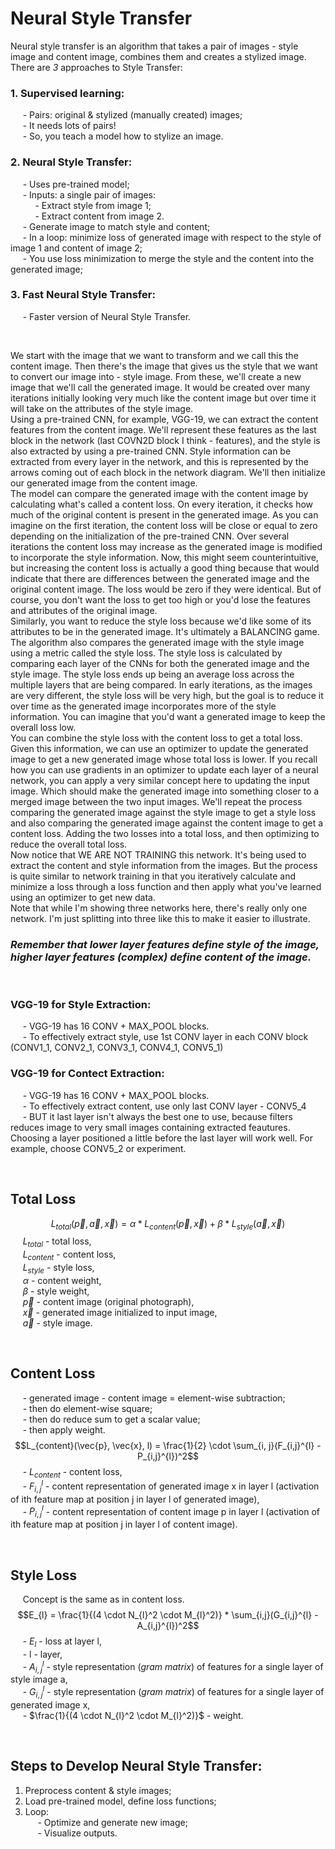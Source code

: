 # **Neural Style Transfer**
Neural style transfer is an algorithm that takes a pair of images - style image and content image, combines them and creates a stylized image. There are *3* approaches to Style Transfer:
### 1. **Supervised learning**:
&nbsp;&nbsp;&nbsp;&nbsp; - Pairs: original & stylized (manually created) images;  
&nbsp;&nbsp;&nbsp;&nbsp; - It needs lots of pairs!  
&nbsp;&nbsp;&nbsp;&nbsp; - So, you teach a model how to stylize an image.
### 2. **Neural Style Transfer**:
&nbsp;&nbsp;&nbsp;&nbsp; - Uses pre-trained model;  
&nbsp;&nbsp;&nbsp;&nbsp; - Inputs: a single pair of images:  
&nbsp;&nbsp;&nbsp;&nbsp; &nbsp;&nbsp;&nbsp;&nbsp; - Extract style from image 1;  
&nbsp;&nbsp;&nbsp;&nbsp; &nbsp;&nbsp;&nbsp;&nbsp; - Extract content from image 2.  
&nbsp;&nbsp;&nbsp;&nbsp; - Generate image to match style and content;  
&nbsp;&nbsp;&nbsp;&nbsp; - In a loop: minimize loss of generated image with respect to the style of image 1 and content of image 2;  
&nbsp;&nbsp;&nbsp;&nbsp; - You use loss minimization to merge the style and the content into the generated image;
### 3. **Fast Neural Style Transfer**:
&nbsp;&nbsp;&nbsp;&nbsp; - Faster version of Neural Style Transfer.

&nbsp;  

We start with the image that we want to transform and we call this the content image. 
Then there's the image that gives us the style that we want to convert our image into - style image. 
From these, we'll create a new image that we'll call the generated image. 
It would be created over many iterations initially looking very much like the content image but over time it will take on the attributes of the style image.  
Using a pre-trained CNN, for example, VGG-19, we can extract the content features from the content image. 
We'll represent these features as the last block in the network (last COVN2D block I think - features), and the style is also extracted by using a pre-trained CNN. 
Style information can be extracted from every layer in the network, and this is represented by the arrows coming out of each block in the network diagram. 
We'll then initialize our generated image from the content image.   
The model can compare the generated image with the content image by calculating what's called a content loss. 
On every iteration, it checks how much of the original content is present in the generated image. 
As you can imagine on the first iteration, the content loss will be close or equal to zero depending on the initialization of the pre-trained CNN. 
Over several iterations the content loss may increase as the generated image is modified to incorporate the style information. 
Now, this might seem counterintuitive, but increasing the content loss is actually a good thing 
because that would indicate that there are differences between the generated image and the original content image. 
The loss would be zero if they were identical. 
But of course, you don't want the loss to get too high or you'd lose the features and attributes of the original image.   
Similarly, you want to reduce the style loss because we'd like some of its attributes to be in the generated image. 
It's ultimately a BALANCING game. 
The algorithm also compares the generated image with the style image using a metric called the style loss. 
The style loss is calculated by comparing each layer of the CNNs for both the generated image and the style image. 
The style loss ends up being an average loss across the multiple layers that are being compared. 
In early iterations, as the images are very different, the style loss will be very high, 
but the goal is to reduce it over time as the generated image incorporates more of the style information. 
You can imagine that you'd want a generated image to keep the overall loss low.   
You can combine the style loss with the content loss to get a total loss. 
Given this information, we can use an optimizer to update the generated image to get a new generated image whose total loss is lower. 
If you recall how you can use gradients in an optimizer to update each layer of a neural network, you can apply a very similar concept here to updating the input image. 
Which should make the generated image into something closer to a merged image between the two input images. 
We'll repeat the process comparing the generated image against the style image to get a style loss and also comparing the generated image against the content image to get a content loss. 
Adding the two losses into a total loss, and then optimizing to reduce the overall total loss.   
Now notice that WE ARE NOT TRAINING this network. 
It's being used to extract the content and style information from the images. 
But the process is quite similar to network training in that you iteratively calculate and minimize a loss through a loss function and then apply what you've learned using an optimizer to get new data.   
Note that while I'm showing three networks here, there's really only one network. 
I'm just splitting into three like this to make it easier to illustrate.

### *Remember that lower layer features define style of the image, higher layer features (complex) define content of the image.*

&nbsp;  

### **VGG-19 for Style Extraction:**
&nbsp;&nbsp;&nbsp;&nbsp; - VGG-19 has 16 CONV + MAX_POOL blocks.  
&nbsp;&nbsp;&nbsp;&nbsp; - To effectively extract style, use 1st CONV layer in each CONV block
(CONV1_1, CONV2_1, CONV3_1, CONV4_1, CONV5_1)
### **VGG-19 for Contect Extraction:**
&nbsp;&nbsp;&nbsp;&nbsp; - VGG-19 has 16 CONV + MAX_POOL blocks.  
&nbsp;&nbsp;&nbsp;&nbsp; - To effectively extract content, use only last CONV layer - CONV5_4  
&nbsp;&nbsp;&nbsp;&nbsp; - BUT it last layer isn't always the best one to use, because filters
reduces image to very small images containing extracted feautures.
Choosing a layer positioned a little before the last layer will work well.
For example, choose CONV5_2 or experiment.

&nbsp;

## **Total Loss**
$$L_{total}(\vec{p}, \vec{a}, \vec{x}) = \alpha * L_{content}(\vec{p}, \vec{x}) + \beta * L_{style}(\vec{a}, \vec{x})$$
&nbsp;&nbsp;&nbsp;&nbsp; $L_{total}$ - total loss,    
&nbsp;&nbsp;&nbsp;&nbsp; $L_{content}$ - content loss,  
&nbsp;&nbsp;&nbsp;&nbsp; $L_{style}$ - style loss,  
&nbsp;&nbsp;&nbsp;&nbsp; $\alpha$ - content weight,  
&nbsp;&nbsp;&nbsp;&nbsp; $\beta$ - style weight,  
&nbsp;&nbsp;&nbsp;&nbsp; $\vec{p}$ - content image (original photograph),  
&nbsp;&nbsp;&nbsp;&nbsp; $\vec{x}$ - generated image initialized to input image,  
&nbsp;&nbsp;&nbsp;&nbsp; $\vec{a}$ - style image.

&nbsp;  

## **Content Loss**
&nbsp;&nbsp;&nbsp;&nbsp; - generated image - content image = element-wise subtraction;  
&nbsp;&nbsp;&nbsp;&nbsp; - then do element-wise square;  
&nbsp;&nbsp;&nbsp;&nbsp; - then do reduce sum to get a scalar value;  
&nbsp;&nbsp;&nbsp;&nbsp; - then apply weight.  
$$L_{content}(\vec{p}, \vec{x}, l) = \frac{1}{2} \cdot \sum_{i, j}(F_{i,j}^{l} - P_{i,j}^{l})^2$$
&nbsp;&nbsp;&nbsp;&nbsp; - $L_{content}$ - content loss,  
&nbsp;&nbsp;&nbsp;&nbsp; - $F_{i,j}^{l}$ - content representation of generated image x in layer l (activation of ith feature map at position j in layer l of generated image),  
&nbsp;&nbsp;&nbsp;&nbsp; - $P_{i,j}^{l}$ - content representation of content image p in layer l
(activation of ith feature map at position j in layer l of content image).  

&nbsp;  

## **Style Loss**
&nbsp;&nbsp;&nbsp;&nbsp; Concept is the same as in content loss.
$$E_{l} = \frac{1}{(4 \cdot N_{l}^2 \cdot M_{l}^2)} * \sum_{i,j}(G_{i,j}^{l} - A_{i,j}^{l})^2$$
&nbsp;&nbsp;&nbsp;&nbsp; - $E_{l}$ - loss at layer l,  
&nbsp;&nbsp;&nbsp;&nbsp; - l - layer,  
&nbsp;&nbsp;&nbsp;&nbsp; - $A_{i,j}^{l}$ - style representation (*gram matrix*) of features for a single layer of style image a,  
&nbsp;&nbsp;&nbsp;&nbsp; - $G_{i,j}^{l}$ - style representation (*gram matrix*) of features for a single layer of generated image x,  
&nbsp;&nbsp;&nbsp;&nbsp; - $\frac{1}{(4 \cdot N_{l}^2 \cdot M_{l}^2)}$ - weight.  
       
&nbsp;  

## **Steps to Develop Neural Style Transfer:**
   1. Preprocess content & style images;
   2. Load pre-trained model, define loss functions;
   3. Loop:  
&nbsp;&nbsp;&nbsp;&nbsp;        - Optimize and generate new image;  
&nbsp;&nbsp;&nbsp;&nbsp;        - Visualize outputs.